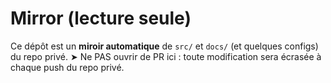 # Mirror (lecture seule)
Ce dépôt est un **miroir automatique** de `src/` et `docs/` (et quelques configs) du repo privé.
➤ Ne PAS ouvrir de PR ici : toute modification sera écrasée à chaque push du repo privé.
